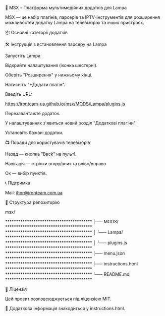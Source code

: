 🌟 MSX – Платформа мультимедійних додатків для Lampa

MSX — це набір плагінів, парсерів та IPTV-інструментів для розширення можливостей додатку Lampa на телевізорах та інших пристроях.


📦 Основні категорії додатків



🛠️ Інструкція з встановлення парсеру на Lampa

Запустіть Lampa.

Відкрийте налаштування (іконка шестерні).

Оберіть "Розширення" у нижньому кінці.

Натисніть "+Додати плагін".

Введіть URL:

https://ironteam-ua.github.io/msx/MODS/Lampa/plugins.js

Перезавантажте додаток.

У налаштуваннях з'явиться новий розділ "Додаткові плагіни".

Установіть бажані додатки.

📺 Поради для користувачів телевізорів

Назад — кнопка "Back" на пульті.

Навігація — стрілки вгору/вниз та вліво/вправо.

Ок — вибір пунктів.

📞 Підтримка

Mail: ihor@ironteam.com.ua

📂 Структура репозиторію

msx/

****************************************      ├── MODS/                  ****************************************
****************************************      │   └── Lampa/             ****************************************
****************************************      │       └── plugins.js     ****************************************
****************************************      ├── menu.json              ****************************************
****************************************      ├── instructions.html      ****************************************
****************************************      └── README.md              ****************************************

📄 Ліцензія

Цей проєкт розповсюджується під ліцензією MIT.

📃 Додаткова інформація знаходиться у instructions.html.

